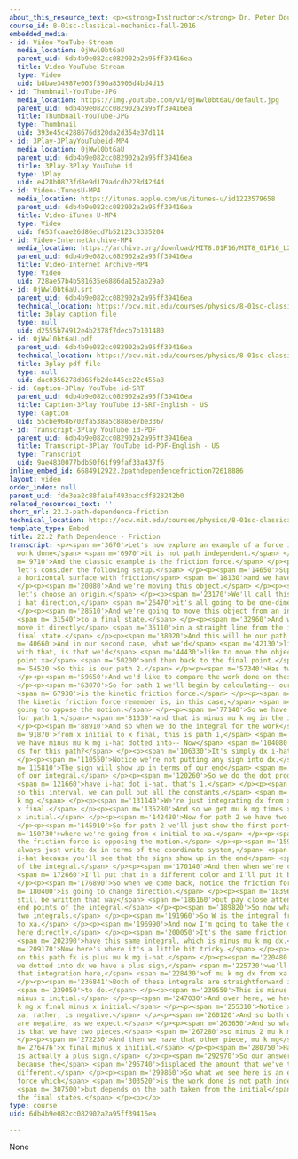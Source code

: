 ```yaml
---
about_this_resource_text: <p><strong>Instructor:</strong> Dr. Peter Dourmashkin</p>
course_id: 8-01sc-classical-mechanics-fall-2016
embedded_media:
- id: Video-YouTube-Stream
  media_location: 0jWwl0bt6aU
  parent_uid: 6db4b9e082cc082902a2a95ff39416ea
  title: Video-YouTube-Stream
  type: Video
  uid: b8bae34987e003f590a83906d4bd4d15
- id: Thumbnail-YouTube-JPG
  media_location: https://img.youtube.com/vi/0jWwl0bt6aU/default.jpg
  parent_uid: 6db4b9e082cc082902a2a95ff39416ea
  title: Thumbnail-YouTube-JPG
  type: Thumbnail
  uid: 393e45c4288676d320da2d354e37d114
- id: 3Play-3PlayYouTubeid-MP4
  media_location: 0jWwl0bt6aU
  parent_uid: 6db4b9e082cc082902a2a95ff39416ea
  title: 3Play-3Play YouTube id
  type: 3Play
  uid: e428b0873fd8e9d179adcdb228d42d4d
- id: Video-iTunesU-MP4
  media_location: https://itunes.apple.com/us/itunes-u/id1223579658
  parent_uid: 6db4b9e082cc082902a2a95ff39416ea
  title: Video-iTunes U-MP4
  type: Video
  uid: f653fcaae26d86ecd7b52123c3335204
- id: Video-InternetArchive-MP4
  media_location: https://archive.org/download/MIT8.01F16/MIT8_01F16_L22v02_360p.mp4
  parent_uid: 6db4b9e082cc082902a2a95ff39416ea
  title: Video-Internet Archive-MP4
  type: Video
  uid: 728ae57b4b581635e6886da152ab29a0
- id: 0jWwl0bt6aU.srt
  parent_uid: 6db4b9e082cc082902a2a95ff39416ea
  technical_location: https://ocw.mit.edu/courses/physics/8-01sc-classical-mechanics-fall-2016/week-7-kinetic-energy-and-work/22.2-path-dependence-friction/22.2-path-dependence-friction/0jWwl0bt6aU.srt
  title: 3play caption file
  type: null
  uid: d2555b74912e4b2378f7decb7b101480
- id: 0jWwl0bt6aU.pdf
  parent_uid: 6db4b9e082cc082902a2a95ff39416ea
  technical_location: https://ocw.mit.edu/courses/physics/8-01sc-classical-mechanics-fall-2016/week-7-kinetic-energy-and-work/22.2-path-dependence-friction/22.2-path-dependence-friction/0jWwl0bt6aU.pdf
  title: 3play pdf file
  type: null
  uid: dac0356278d865fb2de445ce22c455a8
- id: Caption-3Play YouTube id-SRT
  parent_uid: 6db4b9e082cc082902a2a95ff39416ea
  title: Caption-3Play YouTube id-SRT-English - US
  type: Caption
  uid: 55cbe9686702fa538a5c8885e7be3367
- id: Transcript-3Play YouTube id-PDF
  parent_uid: 6db4b9e082cc082902a2a95ff39416ea
  title: Transcript-3Play YouTube id-PDF-English - US
  type: Transcript
  uid: 9ae4830077bdb50f61f99faf33a437f6
inline_embed_id: 6684912922.2pathdependencefriction72618886
layout: video
order_index: null
parent_uid: fde3ea2c88fa1af493baccdf828242b0
related_resources_text: ''
short_url: 22.2-path-dependence-friction
technical_location: https://ocw.mit.edu/courses/physics/8-01sc-classical-mechanics-fall-2016/week-7-kinetic-energy-and-work/22.2-path-dependence-friction/22.2-path-dependence-friction
template_type: Embed
title: 22.2 Path Dependence - Friction
transcript: <p><span m='3670'>Let's now explore an example of a force in which the
  work done</span> <span m='6970'>it is not path independent.</span> </p><p><span
  m='9710'>And the classic example is the friction force.</span> </p><p><span m='12080'>So
  let's consider the following setup.</span> </p><p><span m='14650'>Suppose we have
  a horizontal surface with friction</span> <span m='18130'>and we have an object.</span>
  </p><p><span m='20080'>And we're moving this object.</span> </p><p><span m='21470'>So
  let's choose an origin.</span> </p><p><span m='23170'>We'll call this plus x, our
  i hat direction,</span> <span m='26470'>it's all going to be one-dimensional motion.</span>
  </p><p><span m='28510'>And we're going to move this object from an initial</span>
  <span m='31540'>to a final state.</span> </p><p><span m='32960'>And were going to
  move it directly</span> <span m='35110'>in a straight line from the initial to the
  final state.</span> </p><p><span m='38020'>And this will be our path 1.</span> </p><p><span
  m='40660'>And in our second case, what we'd</span> <span m='42130'>like to contrast
  with that, is that we'd</span> <span m='44430'>like to move the object out to a
  point xa</span> <span m='50200'>and then back to the final point.</span> </p><p><span
  m='54520'>So this is our path 2.</span> </p><p><span m='57340'>Has two legs.</span>
  </p><p><span m='59650'>And we'd like to compare the work done on these two paths.</span>
  </p><p><span m='63070'>So for path 1 we'll begin by calculating-- our force here</span>
  <span m='67930'>is the kinetic friction force.</span> </p><p><span m='70930'>And
  the kinetic friction force remember is, in this case,</span> <span m='74900'>it's
  going to oppose the motion.</span> </p><p><span m='77140'>So we have force kinetic
  for path 1,</span> <span m='81039'>and that is minus mu k mg in the i-hat direction.</span>
  </p><p><span m='88910'>And so when we do the integral for the work</span> <span
  m='91870'>from x initial to x final, this is path 1,</span> <span m='97660'>then
  we have minus mu k mg i-hat dotted into-- Now</span> <span m='104080'>what is the
  ds for this path?</span> </p><p><span m='106330'>It's simply dx i-hat, so dx i-hat.</span>
  </p><p><span m='110550'>Notice we're not putting any sign into dx.</span> </p><p><span
  m='115810'>The sign will show up in terms of our end</span> <span m='118780'>points
  of our integral.</span> </p><p><span m='120260'>So we do the dot product here, we</span>
  <span m='121660'>have i-hat dot i-hat, that's 1.</span> </p><p><span m='125320'>And
  so this interval, we can pull out all the constants,</span> <span m='128550'>mu
  k mg.</span> </p><p><span m='131140'>We're just integrating dx from x initial to
  x final.</span> </p><p><span m='135280'>And so we get mu k mg times x final minus
  x initial.</span> </p><p><span m='142480'>Now for path 2 we have two separate integrals.</span>
  </p><p><span m='145910'>So for path 2 we'll just show the first part</span> <span
  m='150730'>where we're going from x initial to xa.</span> </p><p><span m='154270'>Then
  the friction force is opposing the motion.</span> </p><p><span m='159820'>And we
  always just write dx in terms of the coordinate system,</span> <span m='163810'>dx
  i-hat because you'll see that the signs show up in the end</span> <span m='168910'>points
  of the integral.</span> </p><p><span m='170140'>And then when we're coming back--</span>
  <span m='172660'>I'll put that in a different color and I'll put it below it.</span>
  </p><p><span m='176890'>So when we come back, notice the friction force</span> <span
  m='180400'>is going to change direction.</span> </p><p><span m='183960'>ds will
  still be written that way</span> <span m='186160'>but pay close attention to the
  end points of the integral.</span> </p><p><span m='189820'>So now what we have is
  two integrals.</span> </p><p><span m='191960'>So W is the integral from x initial
  to xa.</span> </p><p><span m='196990'>And now I'm going to take the dot products
  here directly.</span> </p><p><span m='200050'>It's the same friction force, we still</span>
  <span m='202390'>have this same integral, which is minus mu k mg dx.</span> </p><p><span
  m='209170'>Now here's where it's a little bit tricky.</span> </p><p><span m='211750'>Notice
  on this path fk is plus mu k mg i-hat.</span> </p><p><span m='220480'>And so when
  we dotted into dx we have a plus sign,</span> <span m='225730'>we'll just continue
  that integration here,</span> <span m='228430'>of mu k mg dx from xa to x final.</span>
  </p><p><span m='236841'>Both of these integrals are straightforward integrals</span>
  <span m='239050'>to do.</span> </p><p><span m='239550'>This is minus mu k mg xa
  minus x initial.</span> </p><p><span m='247030'>And over here, we have a plus mu
  k mg x final minus x initial.</span> </p><p><span m='255310'>Notice x final minus
  xa, rather, is negative.</span> </p><p><span m='260120'>And so both of these integrals
  are negative, as we expect.</span> </p><p><span m='263650'>And so what we see here
  is that we have two pieces,</span> <span m='267280'>so minus 2 mu k mg xa.</span>
  </p><p><span m='272230'>And then we have that other piece, mu k mg</span> <span
  m='276476'>x final minus x initial.</span> </p><p><span m='280750'>Hang on, this
  is actually a plus sign.</span> </p><p><span m='292970'>So our answer is very different
  because the</span> <span m='295740'>displaced the amount that we've traveled is
  different.</span> </p><p><span m='299860'>So what we see here is an example of a
  force which</span> <span m='303520'>is the work done is not path independent</span>
  <span m='307500'>but depends on the path taken from the initial</span> <span m='310330'>to
  the final states.</span> </p><p></p>
type: course
uid: 6db4b9e082cc082902a2a95ff39416ea

---
```

None